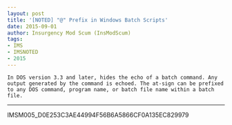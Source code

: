 ```yaml
---
layout: post
title: '[NOTED] "@" Prefix in Windows Batch Scripts'
date: 2015-09-01
author: Insurgency Mod Scum (InsModScum)
tags:
- IMS
- IMSNOTED
- 2015
---
```


```
In DOS version 3.3 and later, hides the echo of a batch command. Any output generated by the command is echoed. The at-sign can be prefixed to any DOS command, program name, or batch file name within a batch file.
```

---

IMSM005_D0E253C3AE44994F56B6A5866CF0A135EC829979